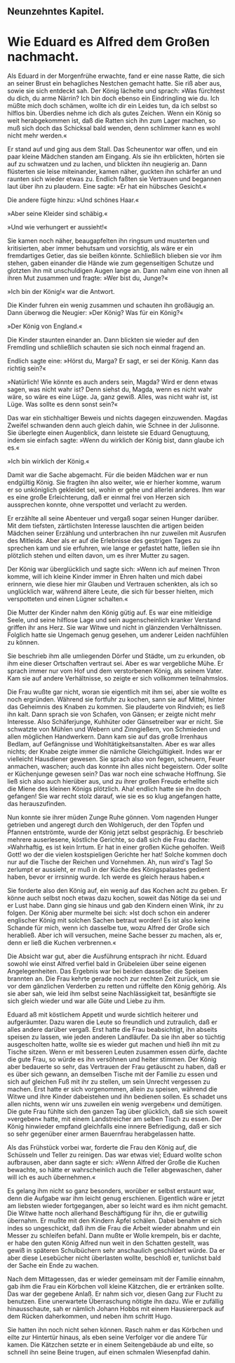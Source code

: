 
<h2>Neunzehntes Kapitel.</h2>

<h1>Wie Eduard es Alfred dem Großen nachmacht.</h1>

Als Eduard in der Morgenfrühe erwachte, fand er eine nasse
Ratte, die sich an seiner Brust ein behagliches Nestchen gemacht
hatte. Sie riß aber aus, sowie sie sich entdeckt sah. Der König
lächelte und sprach: »Was fürchtest du dich, du arme Närrin? Ich
bin doch ebenso ein Eindringling wie du. Ich müßte mich doch
schämen, wollte ich dir ein Leides tun, da ich selbst so hilflos bin.
Überdies nehme ich dich als gutes Zeichen. Wenn ein König so
weit herabgekommen ist, daß die Ratten sich ihn zum Lager machen,
so muß sich doch das Schicksal bald wenden, denn schlimmer kann
es wohl nicht mehr werden.«

Er stand auf und ging aus dem Stall. Das Scheunentor war
offen, und ein paar kleine Mädchen standen am Eingang. Als sie
ihn erblickten, hörten sie auf zu schwatzen und zu lachen, und blickten
ihn neugierig an. Dann flüsterten sie leise miteinander, kamen
näher, guckten ihn schärfer an und raunten sich wieder etwas zu.
Endlich faßten sie Vertrauen und begannen laut über ihn zu plaudern.
Eine sagte: »Er hat ein hübsches Gesicht.«

Die andere fügte hinzu: »Und schönes Haar.«

»Aber seine Kleider sind schäbig.«

»Und wie verhungert er aussieht!«

Sie kamen noch näher, beaugapfelten ihn ringsum und musterten
und kritisierten, aber immer behutsam und vorsichtig, als wäre er
ein fremdartiges Getier, das sie beißen könnte. Schließlich blieben
sie vor ihm stehen, gaben einander die Hände wie zum gegenseitigen
Schutze und glotzten ihn mit unschuldigen Augen lange an. Dann
nahm eine von ihnen all ihren Mut zusammen und fragte: »Wer
bist du, Junge?«

»Ich bin der König!« war die Antwort.

Die Kinder fuhren ein wenig zusammen und schauten ihn großäugig
an. Dann überwog die Neugier: »Der König? Was für ein König?«

»Der König von England.«

Die Kinder staunten einander an. Dann blickten sie wieder auf
den Fremdling und schließlich schauten sie sich noch einmal fragend an.

Endlich sagte eine: »Hörst du, Marga? Er sagt, er sei der König.
Kann das richtig sein?«
 

»Natürlich! Wie könnte es auch anders sein, Magda? Wird er
denn etwas sagen, was nicht wahr ist? Denn siehst du, Magda,
wenn es nicht wahr wäre, so wäre es eine Lüge. Ja, ganz gewiß.
Alles, was nicht wahr ist, ist Lüge. Was sollte es denn sonst
sein?«

Das war ein stichhaltiger Beweis und nichts dagegen einzuwenden.
Magdas Zweifel schwanden denn auch gleich dahin, wie
Schnee in der Julisonne. Sie überlegte einen Augenblick, dann
leistete sie Eduard Genugtuung, indem sie einfach sagte: »Wenn du
wirklich der König bist, dann glaube ich es.«

»Ich bin wirklich der König.«

Damit war die Sache abgemacht. Für die beiden Mädchen war
er nun endgültig König. Sie fragten ihn also weiter, wie er hierher
komme, warum er so unköniglich gekleidet sei, wohin er gehe und
allerlei anderes. Ihm war es eine große Erleichterung, daß er
einmal frei von Herzen sich aussprechen konnte, ohne verspottet und
verlacht zu werden.

Er erzählte all seine Abenteuer und vergaß sogar seinen Hunger
darüber. Mit dem tiefsten, zärtlichsten Interesse lauschten die artigen
beiden Mädchen seiner Erzählung und unterbrachen ihn nur zuweilen
mit Ausrufen des Mitleids. Aber als er auf die Erlebnisse des
gestrigen Tages zu sprechen kam und sie erfuhren, wie lange er gefastet
hatte, ließen sie ihn plötzlich stehen und eilten davon, um es
ihrer Mutter zu sagen.

Der König war überglücklich und sagte sich: »Wenn ich auf meinen
Thron komme, will ich kleine Kinder immer in Ehren halten und
mich dabei erinnern, wie diese hier mir Glauben und Vertrauen
schenkten, als ich so unglücklich war, während ältere Leute, die sich
für besser hielten, mich verspotteten und einen Lügner schalten.«

Die Mutter der Kinder nahm den König gütig auf. Es war eine
mitleidige Seele, und seine hilflose Lage und sein augenscheinlich
kranker Verstand griffen ihr ans Herz. Sie war Witwe und nicht
in glänzenden Verhältnissen. Folglich hatte sie Ungemach genug
gesehen, um anderer Leiden nachfühlen zu können.

Sie beschrieb ihm alle umliegenden Dörfer und Städte, um zu
erkunden, ob ihm eine dieser Ortschaften vertraut sei. Aber es war
vergebliche Mühe. Er sprach immer nur vom Hof und dem verstorbenen
König, als seinem Vater. Kam sie auf andere Verhältnisse,
so zeigte er sich vollkommen teilnahmslos.
 

Die Frau wußte gar nicht, woran sie eigentlich mit ihm sei, aber
sie wollte es noch ergründen. Während sie fortfuhr zu kochen, sann
sie auf Mittel, hinter das Geheimnis des Knaben zu kommen. Sie
plauderte von Rindvieh; es ließ ihn kalt. Dann sprach sie von
Schafen, von Gänsen; er zeigte nicht mehr Interesse. Also Schäferjunge,
Kuhhüter oder Gänsetreiber war er nicht. Sie schwatzte von
Mühlen und Webern und Zinngießern, von Schmieden und allen
möglichen Handwerkern. Dann kam sie auf das große Irrenhaus
Bedlam, auf Gefängnisse und Wohltätigkeitsanstalten. Aber es war
alles nichts; der Knabe zeigte immer die nämliche Gleichgültigkeit.
Indes war er vielleicht Hausdiener gewesen. Sie sprach also von
fegen, scheuern, Feuer anmachen, waschen; auch das konnte ihn alles
nicht begeistern. Oder sollte er Küchenjunge gewesen sein? Das
war noch eine schwache Hoffnung. Sie ließ sich also auch hierüber
aus, und zu ihrer großen Freude erhellte sich die Miene des kleinen
Königs plötzlich. Aha! endlich hatte sie ihn doch gefangen! Sie war
recht stolz darauf, wie sie es so klug angefangen hatte, das herauszufinden.

Nun konnte sie ihrer müden Zunge Ruhe gönnen. Vom nagenden
Hunger getrieben und angeregt durch den Wohlgeruch, der den
Töpfen und Pfannen entströmte, wurde der König jetzt selbst gesprächig.
Er beschrieb mehrere auserlesene, köstliche Gerichte, so daß
sich die Frau dachte: »Wahrhaftig, es ist kein Irrtum. Er hat in
einer großen Küche geholfen. Weiß Gott! wo der die vielen kostspieligen
Gerichte her hat! Solche kommen doch nur auf die Tische
der Reichen und Vornehmen. Ah, nun wird's Tag! So zerlumpt
er aussieht, er muß in der Küche des Königspalastes gedient haben,
bevor er irrsinnig wurde. Ich werde es gleich heraus haben.«

Sie forderte also den König auf, ein wenig auf das Kochen acht
zu geben. Er könne auch selbst noch etwas dazu kochen, soweit das
Nötige da sei und er Lust habe. Dann ging sie hinaus und gab den
Kindern einen Wink, ihr zu folgen. Der König aber murmelte bei
sich: »Ist doch schon ein anderer englischer König mit solchen Sachen
betraut worden! Es ist also keine Schande für mich, wenn ich dasselbe
tue, wozu Alfred der Große sich herabließ. Aber ich will versuchen,
meine Sache besser zu machen, als er, denn er ließ die Kuchen
verbrennen.«

Die Absicht war gut, aber die Ausführung entsprach ihr nicht.
Eduard sowohl wie einst Alfred verfiel bald in Grübeleien über seine 
eigenen Angelegenheiten. Das Ergebnis war bei beiden dasselbe:
die Speisen brannten an. Die Frau kehrte gerade noch zur rechten
Zeit zurück, um sie vor dem gänzlichen Verderben zu retten und
rüffelte den König gehörig. Als sie aber sah, wie leid ihm selbst
seine Nachlässigkeit tat, besänftigte sie sich gleich wieder und war
alle Güte und Liebe zu ihm.

Eduard aß mit köstlichem Appetit und wurde sichtlich heiterer
und aufgeräumter. Dazu waren die Leute so freundlich und zutraulich,
daß er alles andere darüber vergaß. Erst hatte die Frau
beabsichtigt, ihn abseits speisen zu lassen, wie jeden anderen Landläufer.
Da sie ihn aber so tüchtig ausgescholten hatte, wollte sie es
wieder gut machen und hieß ihn mit zu Tische sitzen. Wenn er mit
besseren Leuten zusammen essen dürfe, dachte die gute Frau, so
würde es ihn versöhnen und heiter stimmen. Der König aber bedauerte
so sehr, das Vertrauen der Frau getäuscht zu haben, daß er
es über sich gewann, an demselben Tische mit der Familie zu essen
und sich auf gleichen Fuß mit ihr zu stellen, um sein Unrecht vergessen
zu machen. Erst hatte er sich vorgenommen, allein zu speisen,
während die Witwe und ihre Kinder dabeistehen und ihn bedienen
sollen. Es schadet uns allen nichts, wenn wir uns zuweilen ein
wenig »vergeben« und demütigen. Die gute Frau fühlte sich den
ganzen Tag über glücklich, daß sie sich soweit »vergeben« hatte, mit
einem Landstreicher am selben Tisch zu essen. Der König hinwieder
empfand gleichfalls eine innere Befriedigung, daß er sich so sehr gegenüber
einer armen Bauernfrau herabgelassen hatte.

Als das Frühstück vorbei war, forderte die Frau den König auf,
die Schüsseln und Teller zu reinigen. Das war etwas viel; Eduard
wollte schon aufbrausen, aber dann sagte er sich: »Wenn Alfred der
Große die Kuchen bewachte, so hätte er wahrscheinlich auch die Teller
abgewaschen, daher will ich es auch übernehmen.«

Es gelang ihm nicht so ganz besonders, worüber er selbst erstaunt
war, denn die Aufgabe war ihm leicht genug erschienen. Eigentlich
wäre er jetzt am liebsten wieder fortgegangen, aber so leicht ward
es ihm nicht gemacht. Die Witwe hatte noch allerhand Beschäftigung
für ihn, die er gutwillig übernahm. Er mußte mit den Kindern
Äpfel schälen. Dabei benahm er sich indes so ungeschickt, daß ihm
die Frau die Arbeit wieder abnahm und ein Messer zu schleifen befahl.
Dann mußte er Wolle krempeln, bis er dachte, er habe den guten
König Alfred nun weit in den Schatten gestellt, was gewiß in späteren 
Schulbüchern sehr anschaulich geschildert würde. Da er aber diese
Lesebücher nicht überlasten wollte, beschloß er, tunlichst bald der
Sache ein Ende zu wachen.

Nach dem Mittagessen, das er wieder gemeinsam mit der Familie
einnahm, gab ihm die Frau ein Körbchen voll kleine Kätzchen, die
er ertränken sollte. Das war der gegebene Anlaß. Er nahm sich vor,
diesen Gang zur Flucht zu benutzen. Eine unerwartete Überraschung
nötigte ihn dazu. Wie er zufällig hinausschaute, sah er nämlich
Johann Hobbs mit einem Hausiererpack auf dem Rücken daherkommen,
und neben ihm schritt Hugo.

Sie hatten ihn noch nicht sehen können. Rasch nahm er das
Körbchen und eilte zur Hintertür hinaus, als eben seine Verfolger
vor die andere Tür kamen. Die Kätzchen setzte er in einem Seitengebäude
ab und eilte, so schnell ihn seine Beine trugen, auf einen
schmalen Wiesenpfad dahin.


